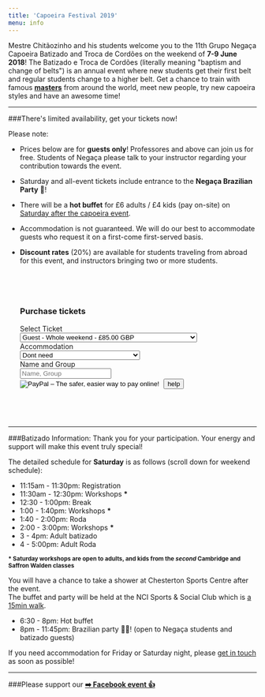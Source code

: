 ```yaml
---
title: 'Capoeira Festival 2019'
menu: info
---
```


Mestre Chitãozinho and his students welcome you to the 11th Grupo Negaça Capoeira Batizado and Troca de Cordões on the weekend of **7-9 June 2018**! The Batizado e Troca de Cordões (literally meaning "baptism and change of belts") is an annual event where new students get their first belt and regular students change to a higher belt. Get a chance to train with famous [**masters**](#guests) from around the world, meet new people, try new capoeira styles and have an awesome time!  

- - -

###There's limited availability, get your tickets now!

Please note:
* Prices below are for **guests only**! Professores and above can join us for free. Students of Negaça please talk to your instructor regarding your contribution towards the event.
* Saturday and all-event tickets include entrance to the **Negaça Brazilian Party** 🎉!
* There will be a **hot buffet** for £6 adults / £4 kids (pay on-site) on [Saturday after the capoeira event](#schedule).
* Accommodation is not guaranteed. We will do our best to accommodate guests who request it on a first-come first-served basis.
* **Discount rates** (20%) are available for students traveling from abroad for this event, and instructors bringing two or more students.
  
  &nbsp;
  
    <div class="col-md-12">
    <div class="col-md-3">&nbsp;</div>
    <div class="col-md-6">
	<div class="panel panel-primary">
		<div class="panel-heading">
			<h3>Purchase tickets</h3>
		</div>
		<div class="panel-body" id="payment">
			<form class="form-horizontal" action="https://www.paypal.com/cgi-bin/webscr" method="post" target="_blank">
			    <input type="hidden" name="on0" value="Select ticket">
			    <input type="hidden" name="on1" value="Accommodation">
			    <input type="hidden" name="on2" value="Name and Group">
			    <input type="hidden" name="cmd" value="_s-xclick">
			    <input type="hidden" name="hosted_button_id" value="4C63GM5KAZZNE">
			    <input type="hidden" name="currency_code" value="GBP">
				<div class="form-group">
					<label for="os0" class="col-sm-4 control-label">Select Ticket</label>
					<div class="col-sm-8">
						<select class="form-control" name="os0" id="os0">
							<option value="Guest - Friday only -">Guest - Friday only - £35.00 GBP</option>
							<option value="Guest - Only Saturday or Sunday -">Guest - Only Saturday or Sunday - £70.00 GBP</option>
							<option value="Guest - Whole weekend -" selected>Guest - Whole weekend - £85.00 GBP</option>
							<option value="Discount Guest - Friday only -">Discount Guest - Friday only - £28.00 GBP</option>
                            <option value="Discount Guest - Only Saturday or Sunday -">Discount Guest - Only Saturday or Sunday - £56.00 GBP</option>
                            <option value="Discount Guest - Whole weekend -">Discount Guest - Whole weekend - £68.00 GBP</option>
						</select>
					</div>
				</div>
				<div class="form-group">
				    <label for="os1" class="col-sm-4 control-label">Accommodation</label>
				    <div class="col-sm-8">
					<select class="form-control" name="os1" id="os1">
					    <option value="Dont need">Dont need</option>
					    <option value="Please accommodate me for 1 night">Please accommodate me for 1 night</option>
					    <option value="Please accommodate me for 2 nights">Please accommodate me for 2 nights</option>
					</select>
				    </div>
				</div>
				<div class="form-group">
					<label for="os2" class="col-sm-4 control-label">Name and Group</label>
					<div class="col-sm-8">
						<input type="text" name="os2" id="os2" class="form-control" maxlength="200" placeholder="Name, Group">
					</div>
				</div>
				<div class="form-group">
					<label for="btn_buy" class="col-sm-4 control-label"> </label>
					<div class="col-sm-8">
						<input type="image" id="btn_buy" src="https://www.paypalobjects.com/en_US/GB/i/btn/btn_buynowCC_LG.gif" border="0" name="submit" alt="PayPal – The safer, easier way to pay online!">
						<img alt="" border="0" src="https://www.paypalobjects.com/en_GB/i/scr/pixel.gif" width="1" height="1">
	    <button id="popover-help" type="button" class="btn btn-link pull-right" data-container="body" data-toggle="popover" data-placement="bottom" data-content="Having trouble paying with PayPal? Try clearing your browser cookies or open an icognito window and try again. Email us at negaca@capoeiracambridge.co.uk if you are unable to pay.">help</button>
					</div>
				</div>
			</form>
		</div> <!-- panel body -->
	</div> <!-- panel -->
    </div> <!-- col -->
    <div class="col-md-3">&nbsp;</div>
    </div> <!-- col -->
  
&nbsp;
&nbsp;
  
  
---
  
###Batizado Information:
Thank you for your participation. Your energy and support will make this event truly special!

The detailed schedule for **Saturday** is as follows (scroll down for weekend schedule):
* 11:15am - 11:30pm: Registration
* 11:30am - 12:30pm: Workshops **&ast;**
* 12:30 - 1:00pm: Break
* 1:00 - 1:40pm: Workshops **&ast;**
* 1:40 - 2:00pm: Roda
* 2:00 - 3:00pm: Workshops **&ast;**
* 3 - 4pm: Adult batizado
* 4 - 5:00pm: Adult Roda

<small>**&ast; Saturday workshops are open to adults, and kids from the _second_ Cambridge and Saffron Walden classes**</small>

You will have a chance to take a shower at Chesterton Sports Centre after the event.  
The buffet and party will be held at the NCI Sports & Social Club which is [a 15min walk](https://www.google.com/maps/dir/Chesterton+Sports+Centre,+Gilbert+Road,+Cambridge/N+C+I+Sports+%26+Social+Club,+Holland+St,+Cambridge+CB4+3DL/@52.2167932,0.1176356,16z/data=!3m1!4b1!4m14!4m13!1m5!1m1!1s0x47d870ea1fcbb12d:0xe624eb2b6b1e0d7e!2m2!1d0.121782!2d52.217649!1m5!1m1!1s0x47d870c0494f6295:0x40c36cb14d3d1844!2m2!1d0.1184323!2d52.2147148!3e2?target=_blank).

* 6:30 - 8pm: Hot buffet
* 8pm - 11:45pm: Brazilian party 🎉🎉! (open to Negaça students and batizado guests)

If you need accommodation for Friday or Saturday night, please [get in touch](mailto:negaca@capoeiracambridge.co.uk) as soon as possible!

- - -

###Please support our [**➡️ Facebook event 👍**](https://www.facebook.com/events/491688731338764/?target=_blank)

